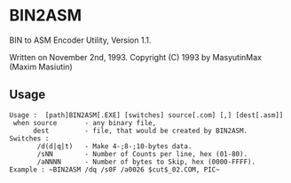 # BIN2ASM
BIN to ASM Encoder Utility, Version 1.1. 

Written on November 2nd, 1993. Copyright (C) 1993 by MasyutinMax (Maxim Masiutin)

## Usage
```
Usage :  [path]BIN2ASM[.EXE] [switches] source[.com] [,] [dest[.asm]]
 when source       - any binary file,
      dest         - file, that would be created by BIN2ASM.
Switches :
       /d(d|q|t)   - Make 4-;8-;10-bytes data.
       /sNN        - Number of Counts per line, hex (01-80).
       /aNNNN      - Number of bytes to Skip, hex (0000-FFFF).
Example : ~BIN2ASM /dq /s0F /a0026 $cut$_02.COM, PIC~
```
